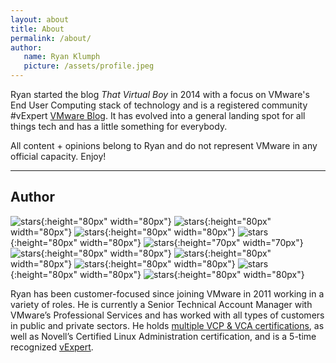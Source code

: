 ```yaml
---
layout: about
title: About
permalink: /about/
author:
   name: Ryan Klumph
   picture: /assets/profile.jpeg
---
```


Ryan started the blog _That Virtual Boy_ in 2014 with a focus on VMware's End User Computing stack of technology and is a registered community #vExpert [VMware Blog](https://blogs.vmware.com). It has evolved into a general landing spot for all things tech and has a little something for everybody.

All content + opinions belong to Ryan and do not represent VMware in any official capacity. Enjoy!

-----
## Author

![stars](/assets/certs/stars.png){:height="80px" width="80px"}
![stars](/assets/certs/vcp2020.png){:height="80px" width="80px"}
![stars](/assets/certs/foundations.png){:height="80px" width="80px"}
![stars](/assets/certs/ofa.png){:height="80px" width="80px"}
![stars](/assets/certs/fling.png){:height="70px" width="70px"}
![stars](/assets/certs/VCA-Cloud.png){:height="80px" width="80px"}
![stars](/assets/certs/VCA-WM.png){:height="80px" width="80px"}
![stars](/assets/certs/VCP-DCV.png){:height="80px" width="80px"}
![stars](/assets/certs/VCP-DT.png){:height="80px" width="80px"}
![stars](/assets/certs/cla.png){:height="80px" width="80px"}

Ryan has been customer-focused since joining VMware in 2011 working in a variety of roles. He is currently a Senior Technical Account Manager with VMware’s Professional Services and has worked with all types of customers in public and private sectors. He holds [multiple VCP & VCA certifications](https://www.youracclaim.com/users/ryan-klumph), as well as Novell’s Certified Linux Administration certification, and is a 5-time recognized [vExpert](https://vexpert.vmware.com/directory/1274).
